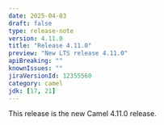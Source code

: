 ```yaml
---
date: 2025-04-03
draft: false
type: release-note
version: 4.11.0
title: "Release 4.11.0"
preview: "New LTS release 4.11.0"
apiBreaking: ""
knownIssues: ""
jiraVersionId: 12355560
category: camel
jdk: [17, 21]
---
```


This release is the new Camel 4.11.0 release.
